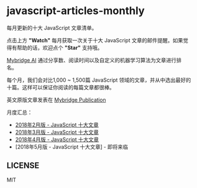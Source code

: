 # javascript-articles-monthly

每月更新的十大 JavaScript 文章清单。

点击上方 **"Watch"** 每月获取一次关于十大 JavaScript 文章的邮件提醒。如果觉得有帮助的话，欢迎点个 **"Star"** 支持哦。

[Mybridge AI](https://www.mybridge.co) 通过分享数、阅读时间以及自定义的机器学习算法为文章进行排名。

每个月，我们会对比1,000 ~ 1,500篇 JavaScript 领域的文章，并从中选出最好的十篇。这样可以保证你阅读的每篇文章都很棒。

英文原版文章发表在 [Mybridge Publication](https://medium.mybridge.co)


月度汇总：

* [2018年2月版 - JavaScript 十大文章](./2018/02.md)
* [2018年3月版 - JavaScript 十大文章](./2018/03.md)
* [2018年4月版 - JavaScript 十大文章](./2018/04.md)
* [2018年5月版 - JavaScript 十大文章] - 即将来临

## LICENSE

MIT
